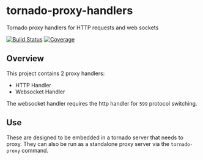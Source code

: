 # tornado-proxy-handlers
Tornado proxy handlers for HTTP requests and web sockets

[![Build Status](https://travis-ci.org/timkpaine/tornado-proxy-handlers.svg?branch=master)](https://travis-ci.org/timkpaine/tornado-proxy-handlers)
[![Coverage](https://codecov.io/gh/timkpaine/tornado-proxy-handlers/branch/master/graph/badge.svg)](https://codecov.io/gh/timkpaine/tornado-proxy-handlers)

## Overview
This project contains 2 proxy handlers:
- HTTP Handler
- Websocket Handler

The websocket handler requires the http handler for `599` protocol switching. 

## Use
These are designed to be embedded in a tornado server that needs to proxy. They can also be run as a standalone proxy server via the `tornado-proxy` command. 

